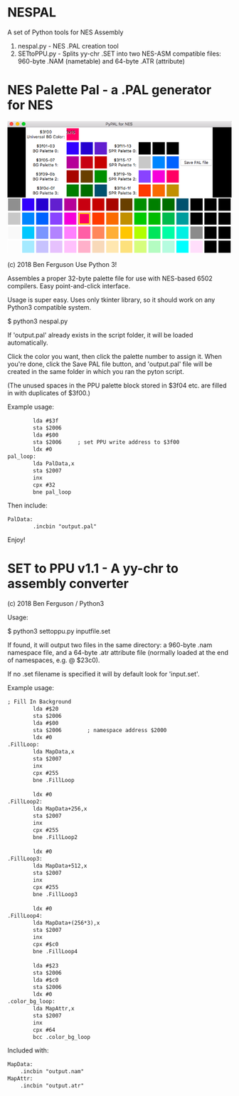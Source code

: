 # NESPAL
A set of Python tools for NES Assembly

1. nespal.py - NES .PAL creation tool
2. SETtoPPU.py - Splits yy-chr .SET into two NES-ASM compatible files:
   960-byte .NAM (nametable) and 
   64-byte .ATR (attribute)


# NES Palette Pal - a .PAL generator for NES
![alt text](https://github.com/bferguson3/NESPAL/blob/master/nespal.png)

 (c) 2018 Ben Ferguson
 Use Python 3!
 
 Assembles a proper 32-byte palette file 
 for use with NES-based 6502 compilers.
 Easy point-and-click interface.

Usage is super easy.
Uses only tkinter library, so it should work on any Python3 compatible system.

$ python3 nespal.py

If 'output.pal' already exists in the script folder, it will be loaded automatically.

Click the color you want, then click the palette number to assign it.
When you're done, click the Save PAL file button, and 'output.pal' file will be created in the same folder in which you ran the pyton script. 

(The unused spaces in the PPU palette block stored in $3f04 etc. are filled in with duplicates of $3f00.)

Example usage:
```     
        lda #$3f
        sta $2006
        lda #$00
        sta $2006     ; set PPU write address to $3f00
        ldx #0
pal_loop:
        lda PalData,x
        sta $2007
        inx 
        cpx #32
        bne pal_loop
```
Then include:
```
PalData:
        .incbin "output.pal"
```

Enjoy!

# SET to PPU v1.1 - A yy-chr to assembly converter

(c) 2018 Ben Ferguson / Python3

Usage:

$ python3 settoppu.py inputfile.set

If found, it will output two files in the same directory: a 960-byte .nam namespace file, and a 64-byte .atr attribute file (normally loaded at the end of namespaces, e.g. @ $23c0).

If no .set filename is specified it will by default look for 'input.set'.

Example usage:
```
; Fill In Background
        lda #$20
        sta $2006
        lda #$00        
        sta $2006        ; namespace address $2000
        ldx #0
.FillLoop:
        lda MapData,x 
        sta $2007
        inx
        cpx #255
        bne .FillLoop   
        
        ldx #0
.FillLoop2:
        lda MapData+256,x
        sta $2007 
        inx 
        cpx #255 
        bne .FillLoop2

        ldx #0
.FillLoop3:
        lda MapData+512,x
        sta $2007 
        inx 
        cpx #255 
        bne .FillLoop3

        ldx #0
.FillLoop4:
        lda MapData+(256*3),x 
        sta $2007 
        inx 
        cpx #$c0
        bne .FillLoop4
        
        lda #$23
        sta $2006
        lda #$c0
        sta $2006
        ldx #0
.color_bg_loop:
        lda MapAttr,x
        sta $2007
        inx 
        cpx #64
        bcc .color_bg_loop
```
Included with:
```
MapData:
    .incbin "output.nam"
MapAttr:
    .incbin "output.atr"
```
